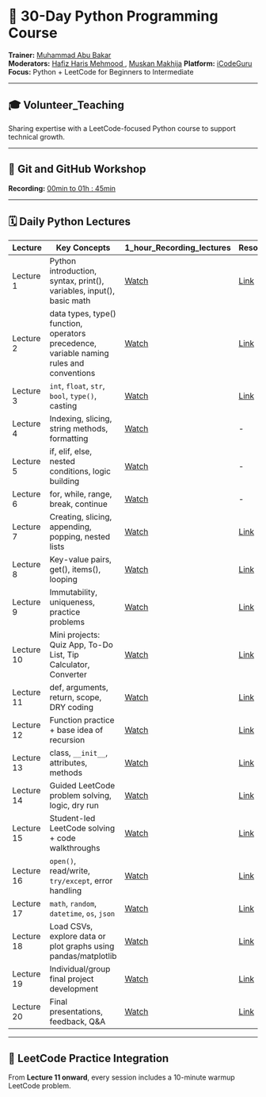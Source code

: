 # 📘 30-Day Python Programming Course  
**Trainer:** [Muhammad Abu Bakar](https://www.linkedin.com/in/muhammadabu)  
**Moderators:** [Hafiz Haris Mehmood ](https://linkedin.com/in/hafiz-haris-mehmood), [Muskan Makhija](https://linkedin.com/in/muskanmakhija)
**Platform:** [iCodeGuru](https://icodeguru.weebly.com/)  
**Focus:** Python + LeetCode for Beginners to Intermediate   

---

## 🎓 Volunteer_Teaching  
Sharing expertise with a LeetCode-focused Python course to support technical growth.

---

## 🎥 Git and GitHub Workshop  
**Recording:** [00min to 01h : 45min](https://youtu.be/SWskPj7KW7k?si=ijrShp2vlsk6AYKm)

---

## 🗓️ Daily Python Lectures

| **Lecture** | **Key Concepts** | **1_hour_Recording_lectures** | **Resources** |
|------------|------------------|---------------|---------------|
| Lecture 1 | Python introduction, syntax, print(), variables, input(), basic math | [Watch](https://www.facebook.com/iCodeguru/videos/633809379272226) | [Link](./Code%20and%20Slides/lecture_01) |
| Lecture 2 | data types, type() function, operators precedence, variable naming rules and conventions| [Watch](https://www.facebook.com/share/v/1536zeABGj/) | [Link](./Code%20and%20Slides/lecture_02) |
| Lecture 3 | `int`, `float`, `str`, `bool`, `type()`, casting | [Watch](https://www.facebook.com/share/v/1F6YeCJzqt/) | [Link](./Code%20and%20Slides/lecture_03) |
| Lecture 4 | Indexing, slicing, string methods, formatting | [Watch](https://www.facebook.com/share/v/16kW7mGnuX/) | - |
| Lecture 5 | if, elif, else, nested conditions, logic building | [Watch](https://www.facebook.com/share/v/1AuarJAY5k/) | - |
| Lecture 6 | for, while, range, break, continue | [Watch](https://www.facebook.com/share/v/1BHW8Pe7NN/) | - |
| Lecture 7 | Creating, slicing, appending, popping, nested lists | [Watch](https://www.facebook.com/share/v/173ehx8r5W/) | [Link](./Code%20and%20Slides/lecture_07/) |
| Lecture 8 | Key-value pairs, get(), items(), looping | [Watch](https://www.facebook.com/iCodeguru/videos/1180437353846727) | [Link]() |
| Lecture 9 | Immutability, uniqueness, practice problems | [Watch]() | [Link]() |
| Lecture 10 | Mini projects: Quiz App, To-Do List, Tip Calculator, Converter | [Watch]() | [Link]() |
| Lecture 11 | def, arguments, return, scope, DRY coding | [Watch]() | [Link]() |
| Lecture 12 | Function practice + base idea of recursion | [Watch]() | [Link]() |
| Lecture 13 | class, `__init__`, attributes, methods | [Watch]() | [Link]() |
| Lecture 14 | Guided LeetCode problem solving, logic, dry run | [Watch]() | [Link]() |
| Lecture 15 | Student-led LeetCode solving + code walkthroughs | [Watch]() | [Link]() |
| Lecture 16 | `open()`, read/write, `try/except`, error handling | [Watch]() | [Link]() |
| Lecture 17 | `math`, `random`, `datetime`, `os`, `json` | [Watch]() | [Link]() |
| Lecture 18 | Load CSVs, explore data or plot graphs using pandas/matplotlib | [Watch]() | [Link]() |
| Lecture 19 | Individual/group final project development | [Watch]() | [Link]() |
| Lecture 20 | Final presentations, feedback, Q&A | [Watch]() | [Link]() |

---

## 🔁 LeetCode Practice Integration  
From **Lecture 11 onward**, every session includes a 10-minute warmup LeetCode problem.
